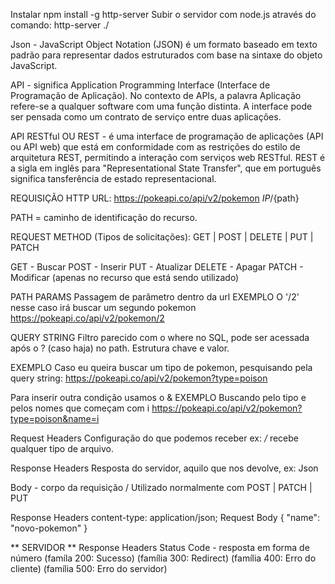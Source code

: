 Instalar npm install -g http-server
Subir o servidor com node.js através do comando: http-server ./

Json - JavaScript Object Notation (JSON) é um formato baseado em texto padrão para representar dados estruturados com base na sintaxe do objeto JavaScript.

API - significa Application Programming Interface (Interface de Programação de Aplicação). No contexto de APIs, a palavra Aplicação refere-se a qualquer software com uma função distinta. A interface pode ser pensada como um contrato de serviço entre duas aplicações.

API RESTful OU REST - é uma interface de programação de aplicações (API ou API web) que está em conformidade com as restrições do estilo de arquitetura REST, permitindo a interação com serviços web RESTful. REST é a sigla em inglês para "Representational State Transfer", que em português significa tansferência de estado representacional.

REQUISIÇÃO HTTP
URL:    https://pokeapi.co/api/v2/pokemon
        ${IP}/${path}

PATH = caminho de identificação do recurso.

REQUEST METHOD (Tipos de solicitações):
GET | POST | DELETE | PUT | PATCH

GET - Buscar
POST - Inserir
PUT - Atualizar
DELETE - Apagar
PATCH - Modificar (apenas no recurso que está sendo utilizado)

PATH PARAMS
Passagem de parâmetro dentro da url
EXEMPLO
O '/2' nesse caso irá buscar um segundo pokemon
https://pokeapi.co/api/v2/pokemon/2 

QUERY STRING
Filtro parecido com o where no SQL, pode ser acessada após o ? (caso haja) no path. Estrutura chave e valor.

EXEMPLO
Caso eu queira buscar um tipo de pokemon, pesquisando pela query string: 
https://pokeapi.co/api/v2/pokemon?type=poison

Para inserir outra condição usamos o &
EXEMPLO
Buscando pelo tipo e pelos nomes que começam com i
https://pokeapi.co/api/v2/pokemon?type=poison&name=i

Request Headers
    Configuração do que podemos receber ex: */* recebe qualquer tipo de arquivo.

Response Headers
    Resposta do servidor, aquilo que nos devolve, ex: Json

Body - corpo da requisição / Utilizado normalmente com POST | PATCH | PUT

Response Headers
    content-type: application/json;
Request Body {
    "name": "novo-pokemon"
}

** SERVIDOR **
Response Headers
Status Code - resposta em forma de número 
    (famíla 200: Sucesso)
    (família 300: Redirect)
    (família 400: Erro do cliente)
    (família 500: Erro do servidor)
